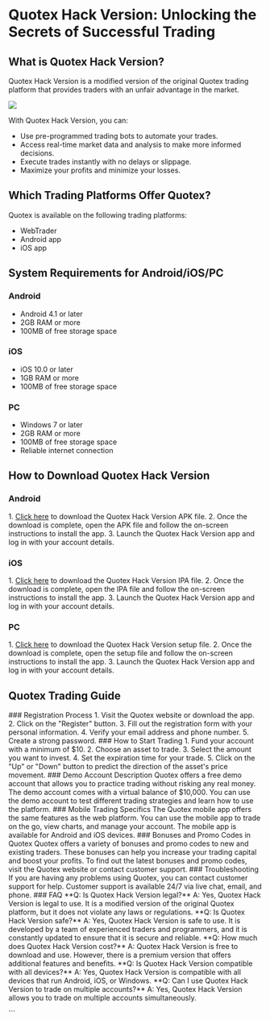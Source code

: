 # Quotex Hack Version: Unlocking the Secrets of Successful Trading

## What is Quotex Hack Version?

Quotex Hack Version is a modified version of the original Quotex trading
platform that provides traders with an unfair advantage in the market.

[![](https://static.quotex.io/files/4_en/300_250.jpg)](https://traff.sbs/brokerqxlid)

With Quotex Hack Version, you can:

-   Use pre-programmed trading bots to automate your trades.
-   Access real-time market data and analysis to make more informed
    decisions.
-   Execute trades instantly with no delays or slippage.
-   Maximize your profits and minimize your losses.

## Which Trading Platforms Offer Quotex?

Quotex is available on the following trading platforms:

-   WebTrader
-   Android app
-   iOS app

## System Requirements for Android/iOS/PC

### Android

-   Android 4.1 or later
-   2GB RAM or more
-   100MB of free storage space

### iOS

-   iOS 10.0 or later
-   1GB RAM or more
-   100MB of free storage space

### PC

-   Windows 7 or later
-   2GB RAM or more
-   100MB of free storage space
-   Reliable internet connection

## How to Download Quotex Hack Version

### Android

1\. [Click here](\%22https://traff.sbs/brokerqxlid\%22) to download the
Quotex Hack Version APK file. 2. Once the download is complete, open the
APK file and follow the on-screen instructions to install the app. 3.
Launch the Quotex Hack Version app and log in with your account details.

### iOS

1\. [Click here](\%22https://traff.sbs/brokerqxlid\%22) to download the
Quotex Hack Version IPA file. 2. Once the download is complete, open the
IPA file and follow the on-screen instructions to install the app. 3.
Launch the Quotex Hack Version app and log in with your account details.

### PC

1\. [Click here](\%22https://traff.sbs/brokerqxlid\%22) to download the
Quotex Hack Version setup file. 2. Once the download is complete, open
the setup file and follow the on-screen instructions to install the app.
3. Launch the Quotex Hack Version app and log in with your account
details.

## Quotex Trading Guide

\### Registration Process 1. Visit the Quotex website or download the
app. 2. Click on the "Register" button. 3. Fill out the
registration form with your personal information. 4. Verify your email
address and phone number. 5. Create a strong password. \### How to Start
Trading 1. Fund your account with a minimum of \$10. 2. Choose an asset
to trade. 3. Select the amount you want to invest. 4. Set the expiration
time for your trade. 5. Click on the "Up" or "Down" button
to predict the direction of the asset\'s price movement. \### Demo
Account Description Quotex offers a free demo account that allows you to
practice trading without risking any real money. The demo account comes
with a virtual balance of \$10,000. You can use the demo account to test
different trading strategies and learn how to use the platform. \###
Mobile Trading Specifics The Quotex mobile app offers the same features
as the web platform. You can use the mobile app to trade on the go, view
charts, and manage your account. The mobile app is available for Android
and iOS devices. \### Bonuses and Promo Codes in Quotex Quotex offers a
variety of bonuses and promo codes to new and existing traders. These
bonuses can help you increase your trading capital and boost your
profits. To find out the latest bonuses and promo codes, visit the
Quotex website or contact customer support. \### Troubleshooting If you
are having any problems using Quotex, you can contact customer support
for help. Customer support is available 24/7 via live chat, email, and
phone. \### FAQ \*\*Q: Is Quotex Hack Version legal?\*\* A: Yes, Quotex
Hack Version is legal to use. It is a modified version of the original
Quotex platform, but it does not violate any laws or regulations. \*\*Q:
Is Quotex Hack Version safe?\*\* A: Yes, Quotex Hack Version is safe to
use. It is developed by a team of experienced traders and programmers,
and it is constantly updated to ensure that it is secure and reliable.
\*\*Q: How much does Quotex Hack Version cost?\*\* A: Quotex Hack
Version is free to download and use. However, there is a premium version
that offers additional features and benefits. \*\*Q: Is Quotex Hack
Version compatible with all devices?\*\* A: Yes, Quotex Hack Version is
compatible with all devices that run Android, iOS, or Windows. \*\*Q:
Can I use Quotex Hack Version to trade on multiple accounts?\*\* A: Yes,
Quotex Hack Version allows you to trade on multiple accounts
simultaneously.

\`\`\`

